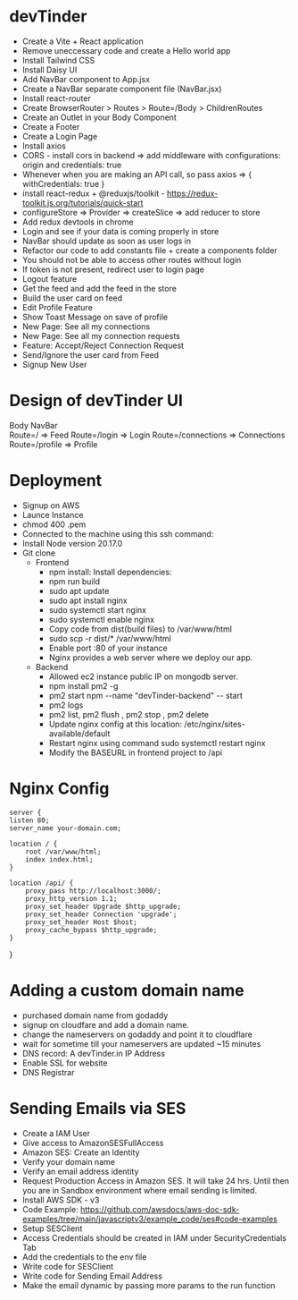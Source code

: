 # devTinder

- Create a Vite + React application
- Remove uneccessary code and create a Hello world app
- Install Tailwind CSS
- Install Daisy UI
- Add NavBar component to App.jsx
- Create a NavBar separate component file (NavBar.jsx)
- Install react-router
- Create BrowserRouter > Routes > Route=/Body > ChildrenRoutes
- Create an Outlet in your Body Component
- Create a Footer
- Create a Login Page
- Install axios
- CORS - install cors in backend => add middleware with configurations: origin and credentials: true
- Whenever when you are making an API call, so pass axios => { withCredentials: true }
- install react-redux + @reduxjs/toolkit - https://redux-toolkit.js.org/tutorials/quick-start
- configureStore => Provider => createSlice => add reducer to store
- Add redux devtools in chrome
- Login and see if your data is coming properly in store
- NavBar should update as soon as user logs in
- Refactor our code to add constants file + create a components folder
- You should not be able to access other routes without login
- If token is not present, redirect user to login page
- Logout feature
- Get the feed and add the feed in the store
- Build the user card on feed
- Edit Profile Feature
- Show Toast Message on save of profile
- New Page: See all my connections
- New Page: See all my connection requests
- Feature: Accept/Reject Connection Request
- Send/Ignore the user card from Feed
- Signup New User

# Design of devTinder UI

Body
NavBar  
 Route=/ => Feed
Route=/login => Login
Route=/connections => Connections
Route=/profile => Profile

# Deployment

- Signup on AWS
- Launce Instance
- chmod 400 <secret>.pem
- Connected to the machine using this ssh command:
- Install Node version 20.17.0
- Git clone
  - Frontend
    - npm install: Install dependencies:
    - npm run build
    - sudo apt update
    - sudo apt install nginx
    - sudo systemctl start nginx
    - sudo systemctl enable nginx
    - Copy code from dist(build files) to /var/www/html
    - sudo scp -r dist/\* /var/www/html
    - Enable port :80 of your instance
    - Nginx provides a web server where we deploy our app.
  - Backend
    - Allowed ec2 instance public IP on mongodb server.
    - npm install pm2 -g
    - pm2 start npm --name "devTinder-backend" -- start
    - pm2 logs
    - pm2 list, pm2 flush <name>, pm2 stop <name>, pm2 delete <name>
    - Update nginx config at this location: /etc/nginx/sites-available/default
    - Restart nginx using command sudo systemctl restart nginx
    - Modify the BASEURL in frontend project to /api

# Nginx Config

    server {
    listen 80;
    server_name your-domain.com;

    location / {
        root /var/www/html;
        index index.html;
    }

    location /api/ {
        proxy_pass http://localhost:3000/;
        proxy_http_version 1.1;
        proxy_set_header Upgrade $http_upgrade;
        proxy_set_header Connection 'upgrade';
        proxy_set_header Host $host;
        proxy_cache_bypass $http_upgrade;
    }

}

# Adding a custom domain name

- purchased domain name from godaddy
- signup on cloudfare and add a domain name.
- change the nameservers on godaddy and point it to cloudflare
- wait for sometime till your nameservers are updated ~15 minutes
- DNS record: A devTinder.in IP Address
- Enable SSL for website
- DNS Registrar

# Sending Emails via SES

- Create a IAM User
- Give access to AmazonSESFullAccess
- Amazon SES: Create an Identity
- Verify your domain name
- Verify an email address identity
- Request Production Access in Amazon SES. It will take 24 hrs. Until then you are in Sandbox environment where email sending is limited.
- Install AWS SDK - v3
- Code Example: https://github.com/awsdocs/aws-doc-sdk-examples/tree/main/javascriptv3/example_code/ses#code-examples
- Setup SESClient
- Access Credentials should be created in IAM under SecurityCredentials Tab
- Add the credentials to the env file
- Write code for SESClient
- Write code for Sending Email Address
- Make the email dynamic by passing more params to the run function
